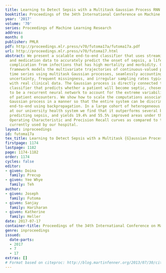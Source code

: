 ```yaml
---
title: Learning to Detect Sepsis with a Multitask Gaussian Process RNN Classifier
booktitle: Proceedings of the 34th International Conference on Machine Learning
year: '2017'
volume: '70'
series: Proceedings of Machine Learning Research
address: 
month: 0
publisher: PMLR
pdf: http://proceedings.mlr.press/v70/futoma17a/futoma17a.pdf
url: http://proceedings.mlr.press/v70/futoma17.html
abstract: We present a scalable end-to-end classifier that uses streaming physiological
  and medication data to accurately predict the onset of sepsis, a life-threatening
  complication from infections that has high mortality and morbidity. Our proposed
  framework models the multivariate trajectories of continuous-valued physiological
  time series using multitask Gaussian processes, seamlessly accounting for the high
  uncertainty, frequent missingness, and irregular sampling rates typically associated
  with real clinical data. The Gaussian process is directly connected to a black-box
  classifier that predicts whether a patient will become septic, chosen in our case
  to be a recurrent neural network to account for the extreme variability in the length
  of patient encounters. We show how to scale the computations associated with the
  Gaussian process in a manner so that the entire system can be discriminatively trained
  end-to-end using backpropagation. In a large cohort of heterogeneous inpatient encounters
  at our university health system we find that it outperforms several baselines at
  predicting sepsis, and yields 19.4% and 55.5% improved areas under the Receiver
  Operating Characteristic and Precision Recall curves as compared to the NEWS score
  currently used by our hospital.
layout: inproceedings
id: futoma17a
tex_title: Learning to Detect Sepsis with a Multitask {G}aussian Process {RNN} Classifier
firstpage: 1174
lastpage: 1182
page: 1174-1182
order: 1174
cycles: false
editor:
- given: Doina
  family: Precup
- given: Yee Whye
  family: Teh
author:
- given: Joseph
  family: Futoma
- given: Sanjay
  family: Hariharan
- given: Katherine
  family: Heller
date: 2017-07-17
container-title: Proceedings of the 34th International Conference on Machine Learning
genre: inproceedings
issued:
  date-parts:
  - 2017
  - 7
  - 17
extras: []
# Format based on citeproc: http://blog.martinfenner.org/2013/07/30/citeproc-yaml-for-bibliographies/
---
```

